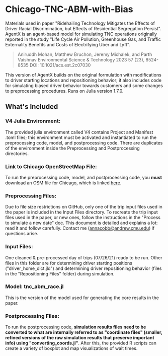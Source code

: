 # Chicago-TNC-ABM-with-Bias
Materials used in paper "Ridehailing Technology Mitigates the Effects of Driver Racial Discrimination, but Effects of Residential Segregation Persist".
AgentX is an agent-based model for simulating TNC operations originally reported in the study "Life Cycle Air Pollution, Greenhouse Gas, and Traffic Externality Benefits and Costs of Electrifying Uber and Lyft”.
> Aniruddh Mohan, Matthew Bruchon, Jeremy Michalek, and Parth Vaishnav
> Environmental Science & Technology 2023 57 (23), 8524-8535
> DOI: 10.1021/acs.est.2c07030

This version of AgentX builds on the original formulation with modifications to driver starting locations and repositioning behavior; it also includes code for simulating biased driver behavior towards customers and some changes to preprocessing procedures. Runs on Julia version 1.7.0. 

## What's Included
### V4 Julia Environment:
The provided julia environment called V4 contains Project and Manifest .toml files; this environment must be activated and instantiated to run the preprocessing code, model, and postprocessing code. There are duplicates of the environment inside the Preprocessing and Postprocessing directories.
### Link to Chicago OpenStreetMap File:
To run the preprocessing code, model, and postprocessing code, you **must** download an OSM file for Chicago, which is linked [here](https://download.bbbike.org/osm/bbbike/Chicago/).
### Preprocessing Files:
Due to file size restrictions on GitHub, only one of the trip input files used in the paper is included in the Input Files directory. To recreate the trip input files used in the paper, or new ones, follow the instructions in the "Process to simulate a new date" doc. This document is detailed and explains a lot: read it and follow carefully. Contact me (annacobb@andrew.cmu.edu) if questions arise.
### Input Files: 
One cleaned & pre-processed day of trips (07/26/21) ready to be run. Other files in this folder are for determining driver starting positions ("driver_home_dict.jld") and determining driver repositioning behavior (files in the "Repositioning Files" folder) during simulation. 
### Model: tnc_abm_race.jl
This is the version of the model used for generating the core results in the paper.
### Postprocessing Files:
To run the postprocessing code, **simulation results files need to be converted to what are internally referred to as "coordinate files" (smaller, refined versions of the raw simulation results that preserve important info) using "converting_coords.jl"**. After this, the provided R scripts can create a variety of boxplot and map visualizations of wait times.
